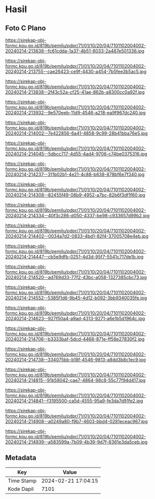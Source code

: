 # Hasil

## Foto C Plano

https://sirekap-obj-formc.kpu.go.id/819b/pemilu/pdpr/71/01/10/20/04/7101102004002-20240214-213638--fc61cdda-1a37-4b51-8033-2a487e501336.jpg

https://sirekap-obj-formc.kpu.go.id/819b/pemilu/pdpr/71/01/10/20/04/7101102004002-20240214-213755--cae26423-ce9f-4430-a454-7b5fee3b5ac5.jpg

https://sirekap-obj-formc.kpu.go.id/819b/pemilu/pdpr/71/01/10/20/04/7101102004002-20240214-213838--2f43c52a-cf25-41ae-862b-a8300cc0a92f.jpg

https://sirekap-obj-formc.kpu.go.id/819b/pemilu/pdpr/71/01/10/20/04/7101102004002-20240214-213932--9e570eeb-11d9-4546-a218-ea9f967dc240.jpg

https://sirekap-obj-formc.kpu.go.id/819b/pemilu/pdpr/71/01/10/20/04/7101102004002-20240214-214002--7e422856-6a41-4858-9c99-28b41bba76e5.jpg

https://sirekap-obj-formc.kpu.go.id/819b/pemilu/pdpr/71/01/10/20/04/7101102004002-20240214-214045--5dbcc717-4d55-4ad4-9706-c74be0375316.jpg

https://sirekap-obj-formc.kpu.go.id/819b/pemilu/pdpr/71/01/10/20/04/7101102004002-20240214-214237--311b02b1-4e21-4c88-b638-878bf6e7f340.jpg

https://sirekap-obj-formc.kpu.go.id/819b/pemilu/pdpr/71/01/10/20/04/7101102004002-20240214-214308--82455f49-08b9-4952-a7bc-82b6f3df1f60.jpg

https://sirekap-obj-formc.kpu.go.id/819b/pemilu/pdpr/71/01/10/20/04/7101102004002-20240214-214334--40f3c286-d050-4337-be98-c933657d99b2.jpg

https://sirekap-obj-formc.kpu.go.id/819b/pemilu/pdpr/71/01/10/20/04/7101102004002-20240214-214402--0034a7d2-0833-4bd1-82f4-37005708e4eb.jpg

https://sirekap-obj-formc.kpu.go.id/819b/pemilu/pdpr/71/01/10/20/04/7101102004002-20240214-214447--cb5e9dfb-0251-4d3d-95f7-5541c717de1b.jpg

https://sirekap-obj-formc.kpu.go.id/819b/pemilu/pdpr/71/01/10/20/04/7101102004002-20240214-214520--ad769d33-77f2-43bc-a058-1327385cbc73.jpg

https://sirekap-obj-formc.kpu.go.id/819b/pemilu/pdpr/71/01/10/20/04/7101102004002-20240214-214552--5385f1d6-9b45-4d12-b092-3bb9340035fe.jpg

https://sirekap-obj-formc.kpu.go.id/819b/pemilu/pdpr/71/01/10/20/04/7101102004002-20240214-214623--927f50a4-a9ad-4313-9271-a6e1b5d1964c.jpg

https://sirekap-obj-formc.kpu.go.id/819b/pemilu/pdpr/71/01/10/20/04/7101102004002-20240214-214706--b3333baf-5dcd-4468-871e-ff58e27830f2.jpg

https://sirekap-obj-formc.kpu.go.id/819b/pemilu/pdpr/71/01/10/20/04/7101102004002-20240214-214738--334075bb-b18f-4546-9813-a8dd3b8c1ec9.jpg

https://sirekap-obj-formc.kpu.go.id/819b/pemilu/pdpr/71/01/10/20/04/7101102004002-20240214-214815--91b58042-cae7-4864-98c8-55c77f94d417.jpg

https://sirekap-obj-formc.kpu.go.id/819b/pemilu/pdpr/71/01/10/20/04/7101102004002-20240214-214841--f3195500-ca5d-4555-95a9-fe3da7d91fe2.jpg

https://sirekap-obj-formc.kpu.go.id/819b/pemilu/pdpr/71/01/10/20/04/7101102004002-20240214-214908--a0249a80-f9b7-4603-bbd4-0281eceac967.jpg

https://sirekap-obj-formc.kpu.go.id/819b/pemilu/pdpr/71/01/10/20/04/7101102004002-20240214-214939--a583599a-7b09-4b39-9d7f-8361e3da5ceb.jpg


## Metadata

| Key        | Value               |
| ---------- | ------------------- |
| Time Stamp | 2024-02-21 17:04:15 |
| Kode Dapil | 7101                |



